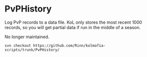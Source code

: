# PvPHistory
Log PvP records to a data file. KoL only stores the most recent 1000 records, so you will get partial data if run in the middle of a season.

No longer maintained.

`svn checkout https://github.com/Rinn/kolmafia-scripts/trunk/PvPHistory/`
